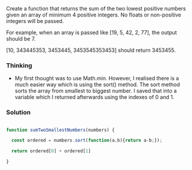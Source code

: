 Create a function that returns the sum of the two lowest positive numbers given an array of minimum 4 positive integers. No floats or non-positive integers will be passed.

For example, when an array is passed like [19, 5, 42, 2, 77], the output should be 7.

[10, 343445353, 3453445, 3453545353453] should return 3453455.


### Thinking

- My first thought was to use Math.min. However, I realised there is a much easier way which is using the sort() method. The sort method sorts the array from smallest to biggest number. I saved that into a variable which I returned afterwards using the indexes of 0 and 1.

### Solution

```js

function sumTwoSmallestNumbers(numbers) {

  const ordered = numbers.sort(function(a,b){return a-b;});

  return ordered[0] + ordered[1]

}

```